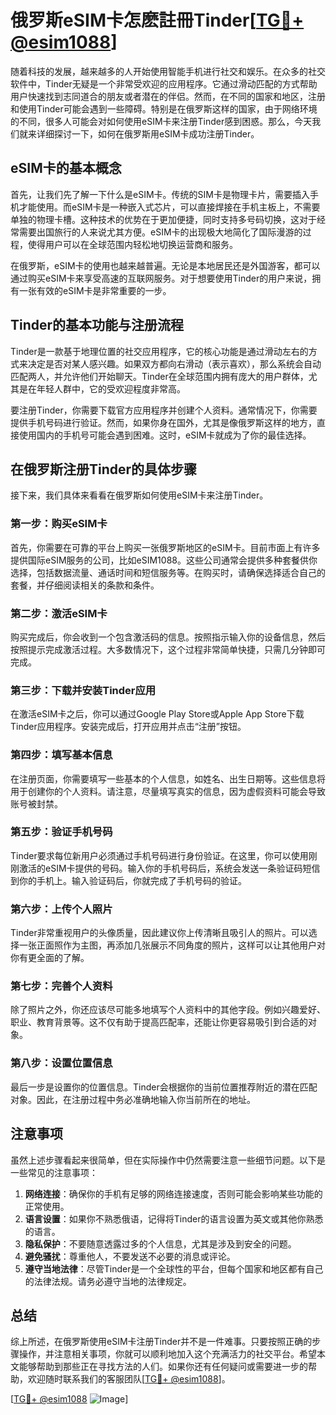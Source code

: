 # 俄罗斯eSIM卡怎麽註冊Tinder[[TG💪+ @esim1088](https://t.me/s/esim1088)]

随着科技的发展，越来越多的人开始使用智能手机进行社交和娱乐。在众多的社交软件中，Tinder无疑是一个非常受欢迎的应用程序。它通过滑动匹配的方式帮助用户快速找到志同道合的朋友或者潜在的伴侣。然而，在不同的国家和地区，注册和使用Tinder可能会遇到一些障碍。特别是在俄罗斯这样的国家，由于网络环境的不同，很多人可能会对如何使用eSIM卡来注册Tinder感到困惑。那么，今天我们就来详细探讨一下，如何在俄罗斯用eSIM卡成功注册Tinder。

## eSIM卡的基本概念

首先，让我们先了解一下什么是eSIM卡。传统的SIM卡是物理卡片，需要插入手机才能使用。而eSIM卡是一种嵌入式芯片，可以直接焊接在手机主板上，不需要单独的物理卡槽。这种技术的优势在于更加便捷，同时支持多号码切换，这对于经常需要出国旅行的人来说尤其方便。eSIM卡的出现极大地简化了国际漫游的过程，使得用户可以在全球范围内轻松地切换运营商和服务。

在俄罗斯，eSIM卡的使用也越来越普遍。无论是本地居民还是外国游客，都可以通过购买eSIM卡来享受高速的互联网服务。对于想要使用Tinder的用户来说，拥有一张有效的eSIM卡是非常重要的一步。

## Tinder的基本功能与注册流程

Tinder是一款基于地理位置的社交应用程序，它的核心功能是通过滑动左右的方式来决定是否对某人感兴趣。如果双方都向右滑动（表示喜欢），那么系统会自动匹配两人，并允许他们开始聊天。Tinder在全球范围内拥有庞大的用户群体，尤其是在年轻人群中，它的受欢迎程度非常高。

要注册Tinder，你需要下载官方应用程序并创建个人资料。通常情况下，你需要提供手机号码进行验证。然而，如果你身在国外，尤其是像俄罗斯这样的地方，直接使用国内的手机号可能会遇到困难。这时，eSIM卡就成为了你的最佳选择。

## 在俄罗斯注册Tinder的具体步骤

接下来，我们具体来看看在俄罗斯如何使用eSIM卡来注册Tinder。

### 第一步：购买eSIM卡

首先，你需要在可靠的平台上购买一张俄罗斯地区的eSIM卡。目前市面上有许多提供国际eSIM服务的公司，比如eSIM1088。这些公司通常会提供多种套餐供你选择，包括数据流量、通话时间和短信服务等。在购买时，请确保选择适合自己的套餐，并仔细阅读相关的条款和条件。

### 第二步：激活eSIM卡

购买完成后，你会收到一个包含激活码的信息。按照指示输入你的设备信息，然后按照提示完成激活过程。大多数情况下，这个过程非常简单快捷，只需几分钟即可完成。

### 第三步：下载并安装Tinder应用

在激活eSIM卡之后，你可以通过Google Play Store或Apple App Store下载Tinder应用程序。安装完成后，打开应用并点击“注册”按钮。

### 第四步：填写基本信息

在注册页面，你需要填写一些基本的个人信息，如姓名、出生日期等。这些信息将用于创建你的个人资料。请注意，尽量填写真实的信息，因为虚假资料可能会导致账号被封禁。

### 第五步：验证手机号码

Tinder要求每位新用户必须通过手机号码进行身份验证。在这里，你可以使用刚刚激活的eSIM卡提供的号码。输入你的手机号码后，系统会发送一条验证码短信到你的手机上。输入验证码后，你就完成了手机号码的验证。

### 第六步：上传个人照片

Tinder非常重视用户的头像质量，因此建议你上传清晰且吸引人的照片。可以选择一张正面照作为主图，再添加几张展示不同角度的照片，这样可以让其他用户对你有更全面的了解。

### 第七步：完善个人资料

除了照片之外，你还应该尽可能多地填写个人资料中的其他字段。例如兴趣爱好、职业、教育背景等。这不仅有助于提高匹配率，还能让你更容易吸引到合适的对象。

### 第八步：设置位置信息

最后一步是设置你的位置信息。Tinder会根据你的当前位置推荐附近的潜在匹配对象。因此，在注册过程中务必准确地输入你当前所在的地址。

## 注意事项

虽然上述步骤看起来很简单，但在实际操作中仍然需要注意一些细节问题。以下是一些常见的注意事项：

1. **网络连接**：确保你的手机有足够的网络连接速度，否则可能会影响某些功能的正常使用。
2. **语言设置**：如果你不熟悉俄语，记得将Tinder的语言设置为英文或其他你熟悉的语言。
3. **隐私保护**：不要随意透露过多的个人信息，尤其是涉及到安全的问题。
4. **避免骚扰**：尊重他人，不要发送不必要的消息或评论。
5. **遵守当地法律**：尽管Tinder是一个全球性的平台，但每个国家和地区都有自己的法律法规。请务必遵守当地的法律规定。

## 总结

综上所述，在俄罗斯使用eSIM卡注册Tinder并不是一件难事。只要按照正确的步骤操作，并注意相关事项，你就可以顺利地加入这个充满活力的社交平台。希望本文能够帮助到那些正在寻找方法的人们。如果你还有任何疑问或需要进一步的帮助，欢迎随时联系我们的客服团队[[TG💪+ @esim1088](https://t.me/s/esim1088)]。

[[TG💪+ @esim1088](https://t.me/s/esim1088) ![Image](https://i.postimg.cc/4NQfJmqS/Snipaste-2025-05-13-00-14-12.png)]